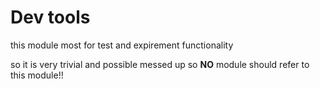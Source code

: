 # Dev tools

this module most for test and expirement functionality 

so it is very trivial and possible messed up so **NO** module should refer to this module!!

